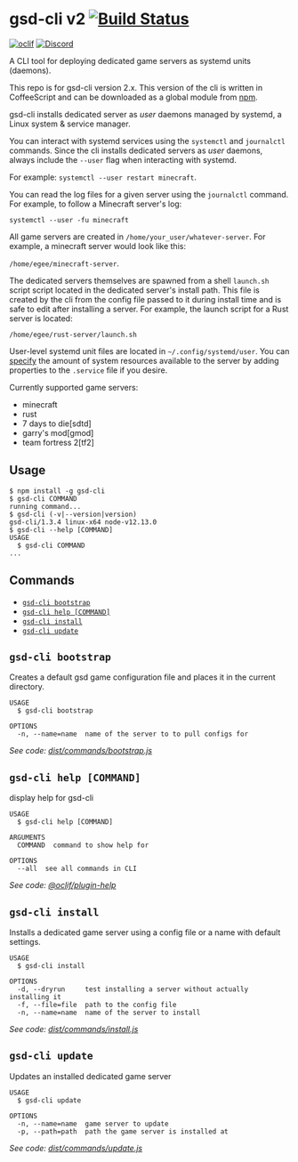 # gsd-cli v2 [![Build Status](https://travis-ci.org/Egeeio/gsd-cli.svg?branch=master)](https://travis-ci.org/Egeeio/gsd-cli)

[![oclif](https://img.shields.io/badge/cli-oclif-brightgreen.svg)](https://oclif.io)
[![Discord](https://discordapp.com/api/guilds/183740337976508416/widget.png?style=shield)](https://discord.gg/EMbcgR8)

A CLI tool for deploying dedicated game servers as systemd units (daemons).

This repo is for gsd-cli version 2.x. This version of the cli is written in CoffeeScript and can be downloaded as a global module from [npm](https://www.npmjs.com/package/gsd-cli).

gsd-cli installs dedicated server as _user_ daemons managed by systemd, a Linux system & service manager.

You can interact with systemd services using the `systemctl` and `journalctl` commands. Since the cli installs dedicated servers as _user_ daemons, always include the `--user` flag when interacting with systemd.

For example:  `systemctl --user restart minecraft`.

You can read the log files for a given server using the `journalctl` command. For example, to follow a Minecraft server's log:

`systemctl --user -fu minecraft`

All game servers are created in `/home/your_user/whatever-server`. For example, a minecraft server would look like this:

`/home/egee/minecraft-server`.

The dedicated servers themselves are spawned from a shell `launch.sh` script script located in the dedicated server's install path. This file is created by the cli from the config file passed to it during install time and is safe to edit after installing a server. For example, the launch script for a Rust server is located:

`/home/egee/rust-server/launch.sh`

User-level systemd unit files are located in `~/.config/systemd/user`. You can [specify](https://www.freedesktop.org/software/systemd/man/systemd.resource-control.html#) the amount of system resources available to the server by adding properties to the `.service` file if you desire.

Currently supported game servers:

* minecraft
* rust
* 7 days to die[sdtd]
* garry's mod[gmod]
* team fortress 2[tf2]

## Usage
<!-- usage -->
```sh-session
$ npm install -g gsd-cli
$ gsd-cli COMMAND
running command...
$ gsd-cli (-v|--version|version)
gsd-cli/1.3.4 linux-x64 node-v12.13.0
$ gsd-cli --help [COMMAND]
USAGE
  $ gsd-cli COMMAND
...
```
<!-- usagestop -->
## Commands
<!-- commands -->
* [`gsd-cli bootstrap`](#gsd-cli-bootstrap)
* [`gsd-cli help [COMMAND]`](#gsd-cli-help-command)
* [`gsd-cli install`](#gsd-cli-install)
* [`gsd-cli update`](#gsd-cli-update)

## `gsd-cli bootstrap`

Creates a default gsd game configuration file and places it in the current directory.

```
USAGE
  $ gsd-cli bootstrap

OPTIONS
  -n, --name=name  name of the server to to pull configs for
```

_See code: [dist/commands/bootstrap.js](https://github.com/Egeeio/gsd-cli/blob/v1.3.4/dist/commands/bootstrap.js)_

## `gsd-cli help [COMMAND]`

display help for gsd-cli

```
USAGE
  $ gsd-cli help [COMMAND]

ARGUMENTS
  COMMAND  command to show help for

OPTIONS
  --all  see all commands in CLI
```

_See code: [@oclif/plugin-help](https://github.com/oclif/plugin-help/blob/v2.2.2/src/commands/help.ts)_

## `gsd-cli install`

Installs a dedicated game server using a config file or a name with default settings.

```
USAGE
  $ gsd-cli install

OPTIONS
  -d, --dryrun     test installing a server without actually installing it
  -f, --file=file  path to the config file
  -n, --name=name  name of the server to install
```

_See code: [dist/commands/install.js](https://github.com/Egeeio/gsd-cli/blob/v1.3.4/dist/commands/install.js)_

## `gsd-cli update`

Updates an installed dedicated game server

```
USAGE
  $ gsd-cli update

OPTIONS
  -n, --name=name  game server to update
  -p, --path=path  path the game server is installed at
```

_See code: [dist/commands/update.js](https://github.com/Egeeio/gsd-cli/blob/v1.3.4/dist/commands/update.js)_
<!-- commandsstop -->

